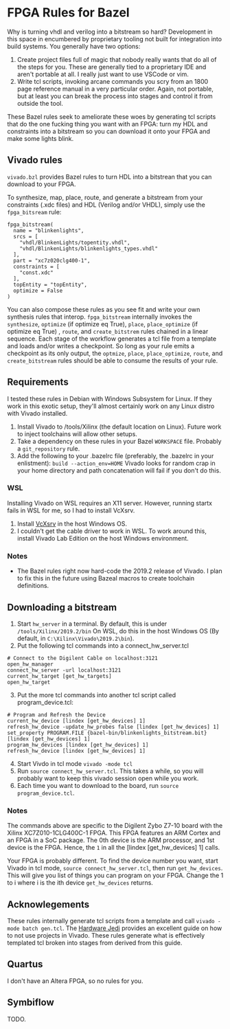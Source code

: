 # FPGA Rules for Bazel
Why is turning vhdl and verilog into a bitstream so hard? Development in this space in encumbered by proprietary tooling not built for integration into build systems. You generally have two options:
  1) Create project files full of magic that nobody really wants that do all of the steps for you. These are generally tied to a proprietary IDE and aren't portable at all. I really just want to use VSCode or vim.
  2) Write tcl scripts, invoking arcane commands you scry from an 1800 page reference manual in a very particular order. Again, not portable, but at least you can break the process into stages and control it from outside the tool.

These Bazel rules seek to ameliorate these woes by generating tcl scripts that do the one fucking thing you want with an FPGA: turn my HDL and constraints into a bitstream so you can download it onto your FPGA and make some lights blink.

## Vivado rules
`vivado.bzl` provides Bazel rules to turn HDL into a bitstrean that you can download to your FPGA.

To synthesize, map, place, route, and generate a bitstream from your constraints (.xdc files) and HDL (Verilog and/or VHDL), simply use the `fpga_bitsream` rule:

```
fpga_bitstream(
  name = "blinkenlights",
  srcs = [
    "vhdl/BlinkenLights/topentity.vhdl",
    "vhdl/BlinkenLights/blinkenlights_types.vhdl"
  ],
  part = "xc7z020clg400-1",
  constraints = [
    "const.xdc"
  ],
  topEntity = "topEntity",
  optimize = False
)
```

You can also compose these rules as you see fit and write your own synthesis rules that interop. `fpga_bitstream` internally invokes the `synthesize`, `optimize` (if optimize eq True), `place`, `place_optimize` (if optimize eq True) , `route`, and `create_bitstrem` rules chained in a linear sequence. Each stage of the workflow generates a tcl file from a template and loads and/or writes a checkpoint. So long as your rule emits a checkpoint as its only output, the `optmize`, `place`, `place_optimize`, `route`, and `create_bitstream` rules should be able to consume the results of your rule.

## Requirements
I tested these rules in Debian with Windows Subsystem for Linux. If they work in this exotic setup, they'll almost certainly work on any Linux distro with Vivado installed.

  1. Install Vivado to /tools/Xilinx (the default location on Linux). Future work to inject toolchains will allow other setups.
  2. Take a dependency on these rules in your Bazel `WORKSPACE` file. Probably a `git_repository` rule.
  3. Add the following to your .bazelrc file (preferably, the .bazelrc in your enlistment):
    ``
    build --action_env=HOME
    ``
    Vivado looks for random crap in your home directory and path concatenation will fail if you don't do this.

### WSL
Installing Vivado on WSL requires an X11 server. However, running startx fails in WSL for me, so I had to install VcXsrv.
1. Install [VcXsrv](http://vcxsrv.sourceforge) in the host Windows OS.
2. I couldn't get the cable driver to work in WSL. To work around this, install Vivado Lab Edition on the host Windows environment.

### Notes
* The Bazel rules right now hard-code the 2019.2 release of Vivado. I plan to fix this in the future using Bazeal macros to create toolchain definitions.

## Downloading a bitstream
  1. Start `hw_server` in a terminal. By default, this is under `/tools/Xilinx/2019.2/bin` On WSL, do this in the host Windows OS (By default, in `C:\Xilinx\Vivado\2019.2\bin`).
  2. Put the following tcl commands into a connect_hw_server.tcl 
  ```
  # Connect to the Digilent Cable on localhost:3121
  open_hw_manager
  connect_hw_server -url localhost:3121
  current_hw_target [get_hw_targets]
  open_hw_target
  ```
  3. Put the more tcl commands into another tcl script called program_device.tcl:
  ```
  # Program and Refresh the Device
  current_hw_device [lindex [get_hw_devices] 1]
  refresh_hw_device -update_hw_probes false [lindex [get_hw_devices] 1]
  set_property PROGRAM.FILE {bazel-bin/blinkenlights_bitstream.bit} [lindex [get_hw_devices] 1]
  program_hw_devices [lindex [get_hw_devices] 1]
  refresh_hw_device [lindex [get_hw_devices] 1] 
  ```
  4. Start Vivdo in tcl mode `vivado -mode tcl`
  5. Run `source connect_hw_server.tcl`. This takes a while, so you will probably want to keep this vivado session open while you work.
  6. Each time you want to download to the board, run `source program_device.tcl`.

### Notes
The commands above are specific to the Digilent Zybo Z7-10 board with the Xilinx XC7Z010-1CLG400C-1 FPGA. This FPGA features an ARM Cortex and an FPGA in a SoC package. The 0th device is the ARM processor, and 1st device is the FPGA. Hence, the `1` in all the [lindex [get_hw_devices] 1] calls.

Your FPGA is probably different. To find the device number you want, start Vivado in tcl mode, `source connect_hw_server.tcl`, then run `get_hw_devices`. This will give you list of things you can program on your FPGA. Change the 1 to i where i is the ith device `get_hw_devices` returns.

## Acknowlegements
These rules internally generate tcl scripts from a template and call `vivado -mode batch gen.tcl`. The [Hardware Jedi](https://hwjedi.wordpress.com/2017/01/29/vivado-non-project-mode-part-ii-building-off-a-solid-foundation/) provides an excellent guide on how to not use projects in Vivado. These rules generate what is effectively templated tcl broken into stages from derived from this guide.

## Quartus
I don't have an Altera FPGA, so no rules for you.

## Symbiflow
TODO.
